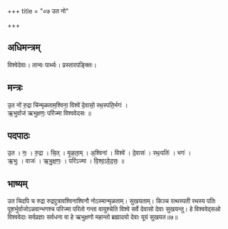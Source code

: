 +++
title = "०७ उत नो"

+++
## अधिमन्त्रम्
विश्वेदेवाः। तान्वः पार्थ्यः। प्रस्तारपङ्क्तिः।

## मन्त्रः
उ॒त नो॑ रु॒द्रा चि॑न्मृळताम॒श्विना॒ विश्वे॑ दे॒वासो॒ रथ॒स्पति॒र्भगः॑ ।  
ऋ॒भुर्वाज॑ ऋभुक्षणः॒ परि॑ज्मा विश्ववेदसः ॥

## पदपाठः
उ॒त । नः॒ । रु॒द्रा । चि॒त् । मृ॒ळ॒ता॒म् । अ॒श्विना॑ । विश्वे॑ । दे॒वासः॑ । रथः॒पतिः॑ । भगः॑ ।  
ऋ॒भुः । वाजः॑ । ऋ॒भु॒क्ष॒णः॒ । परि॑ऽज्मा । वि॒श्व॒ऽवे॒द॒सः॒ ॥

## भाष्यम्
उत चिदपि च रुद्रा रुद्रपुत्रावश्विनाश्विनौ नोऽस्मान्मृळताम्। सुखयताम्। किञ्च रत्थस्पती रथस्य पतिः पूशर्भुर्वाजोऽन्नवान्भगश्च परिज्मा परितो गन्ता वायुश्चेति विश्वे सर्वे देवासो देवाः सुखयन्तु। हे विश्ववेद्सओ विश्ववेदाः सर्वप्रज्ञाः सर्वधना वा हे ऋभुक्षणो महान्तो ब्रह्मादयो देवाः यूयं सुखयत॥७॥